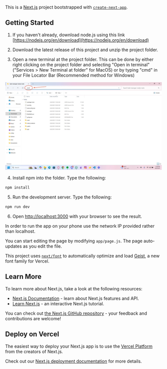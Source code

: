 This is a [Next.js](https://nextjs.org) project bootstrapped with [`create-next-app`](https://nextjs.org/docs/app/api-reference/cli/create-next-app).

## Getting Started
1. If you haven't already, download node.js using this link [https://nodejs.org/en/download](https://nodejs.org/en/download) 

2. Download the latest release of this project and unzip the project folder.

3. Open a new terminal at the project folder. This can be done by either right clicking on the project folder and selecting "Open in terminal"("Services > New Terminal at folder" for MacOS) or by typing "cmd" in your File Locator Bar (Recommended method for Windows)

![Example Image](https://raw.githubusercontent.com/AllStar-Nate/task-manager-nextjs/main/public/Media/Example.jpeg)

4. Install npm into the folder. Type the following:

```bash
npm install
```

5. Run the development server. Type the following:

```bash
npm run dev
```

6. Open [http://localhost:3000](http://localhost:3000) with your browser to see the result.

In order to run the app on your phone use the network IP provided rather than localhost.

You can start editing the page by modifying `app/page.js`. The page auto-updates as you edit the file.

This project uses [`next/font`](https://nextjs.org/docs/app/building-your-application/optimizing/fonts) to automatically optimize and load [Geist](https://vercel.com/font), a new font family for Vercel.

## Learn More

To learn more about Next.js, take a look at the following resources:

- [Next.js Documentation](https://nextjs.org/docs) - learn about Next.js features and API.
- [Learn Next.js](https://nextjs.org/learn) - an interactive Next.js tutorial.

You can check out [the Next.js GitHub repository](https://github.com/vercel/next.js) - your feedback and contributions are welcome!

## Deploy on Vercel

The easiest way to deploy your Next.js app is to use the [Vercel Platform](https://vercel.com/new?utm_medium=default-template&filter=next.js&utm_source=create-next-app&utm_campaign=create-next-app-readme) from the creators of Next.js.

Check out our [Next.js deployment documentation](https://nextjs.org/docs/app/building-your-application/deploying) for more details.
